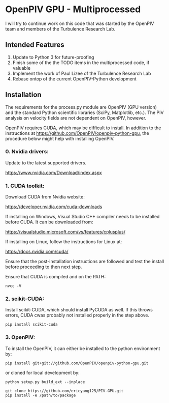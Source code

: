 # OpenPIV GPU - Multiprocessed
I will try to continue work on this code that was started by the OpenPIV team and members of the Turbulence Research Lab.

## Intended Features
1. Update to Python 3 for future-proofing
2. Finish some of the the TODO items in the multiprocessed code, if valuable
3. Implement the work of Paul Lizee of the Turbulence Research Lab
4. Rebase ontop of the current OpenPIV-Python development

## Installation
The requirements for the process.py module are OpenPIV (GPU version) and the standard Python scientific libraries (SciPy, Matplotlib, etc.).
The PIV analysis on velocity fields are not dependent on OpenPIV, however.

OpenPIV requires CUDA, which may be difficult to install. In addition to the instructions at https://github.com/OpenPIV/openpiv-python-gpu, the procedure below might help with installing OpenPIV.

### 0. Nvidia drivers:
Update to the latest supported drivers.

https://www.nvidia.com/Download/index.aspx

### 1. CUDA toolkit:

Download CUDA from Nvidia website:

https://developer.nvidia.com/cuda-downloads

If installing on Windows, Visual Studio C++ compiler needs to be installed before CUDA. It can be downloaded from:

https://visualstudio.microsoft.com/vs/features/cplusplus/

If installing on Linux, follow the instructions for Linux at:

https://docs.nvidia.com/cuda/

Ensure that the post-installation instructions are followed and test the install before proceeding to then next step.

Ensure that CUDA is compiled and on the PATH:

	nvcc -V

### 2. scikit-CUDA:
Install scikit-CUDA, which should install PyCUDA as well. If this throws errors, CUDA cwas probably not installed properly in the step above.
        
    pip install scikit-cuda

### 3. OpenPIV:
To install the OpenPIV, it can either be installed to the python environment by:

    pip install git+git://github.com/OpenPIV/openpiv-python-gpu.git
        
or cloned for local development by:

    python setup.py build_ext --inplace

    git clone https://github.com/ericyang125/PIV-GPU.git
    pip install -e /path/to/package
    
